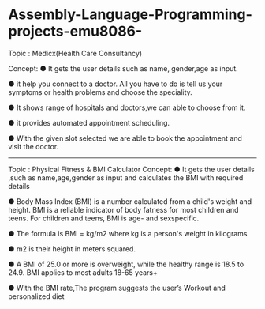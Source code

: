 # Assembly-Language-Programming-projects-emu8086-

Topic : Medicx(Health Care Consultancy)

Concept:
●	It gets the user details such as name, gender,age as input.

●	it help you connect to a doctor. All you have to do is tell us your symptoms or health problems and choose the speciality.

●	It shows range of hospitals and doctors,we can able to choose from it.

●	it provides automated appointment scheduling.

●	With the given slot selected we are able to book the appointment and visit the doctor.

----------------------------------------------------------------------------------------------------------------------------

Topic : Physical Fitness & BMI Calculator
Concept:
●	It gets the user details ,such as name,age,gender as input and calculates the BMI with required details

●	Body Mass Index (BMI) is a number calculated from a child's weight and height. BMI is a reliable indicator of body fatness for most children and teens. For children and teens, BMI is age- and sexspecific.

●	The formula is BMI = kg/m2 where kg is a person's weight in kilograms

●	 m2 is their height in meters squared.

●	 A BMI of 25.0 or more is overweight, while the healthy range is 18.5 to 24.9. BMI applies to most adults 18-65 years+

●	With the BMI rate,The program suggests the user’s Workout and personalized diet


